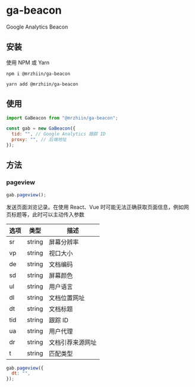 # ga-beacon

Google Analytics Beacon

## 安装

使用 NPM 或 Yarn

```shell
npm i @mrzhiin/ga-beacon

yarn add @mrzhiin/ga-beacon
```

## 使用

```js
import GaBeacon from "@mrzhiin/ga-beacon";

const gab = new GaBeacon({
  tid: "", // Google Analytics 跟踪 ID
  proxy: "", // 后端地址
});
```

## 方法

### pageview

```js
gab.pageview();
```

发送页面浏览记录。在使用 React、Vue 时可能无法正确获取页面信息，例如网页标题等，此时可以主动传入参数

| 选项 | 类型   | 描述             |
| ---- | ------ | ---------------- |
| sr   | string | 屏幕分辨率       |
| vp   | string | 视口大小         |
| de   | string | 文档编码         |
| sd   | string | 屏幕颜色         |
| ul   | string | 用户语言         |
| dl   | string | 文档位置网址     |
| dt   | string | 文档标题         |
| tid  | string | 跟踪 ID          |
| ua   | string | 用户代理         |
| dr   | string | 文档引荐来源网址 |
| t    | string | 匹配类型         |

```js
gab.pageview({
  dt: "",
});
```

